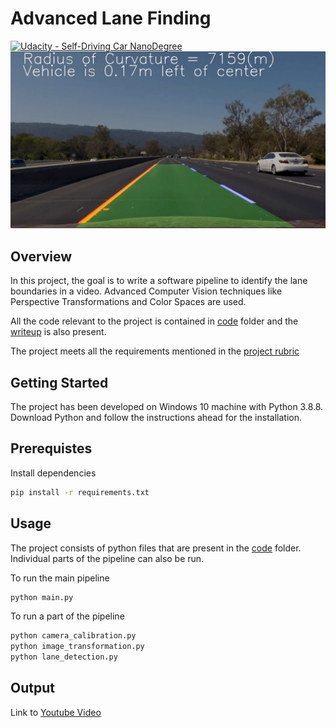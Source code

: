 # **Advanced Lane Finding**
[![Udacity - Self-Driving Car NanoDegree](https://s3.amazonaws.com/udacity-sdc/github/shield-carnd.svg)](http://www.udacity.com/drive)
![Lanes Image](./examples/example_output.jpg)

Overview
---

In this project, the goal is to write a software pipeline to identify the lane boundaries in a video. Advanced Computer Vision techniques like Perspective Transformations and Color Spaces are used.

All the code relevant to the project is contained in [code](./code) folder and the [writeup](./writeup.md) is also present.

The project meets all the requirements mentioned in the [project rubric](https://review.udacity.com/#!/rubrics/571/view)

Getting Started
---

The project has been developed on Windows 10 machine with Python 3.8.8. Download Python and follow the instructions ahead for the installation.

## Prerequistes
Install dependencies

```bash
pip install -r requirements.txt
```

Usage
---

The project consists of python files that are present in the [code](./code) folder. Individual parts of the pipeline can also be run.

To run the main pipeline

```bash
python main.py
```

To run a part of the pipeline

```bash
python camera_calibration.py
python image_transformation.py
python lane_detection.py
```

Output
---

Link to [Youtube Video](https://youtu.be/9T-0I6xnYxI)
